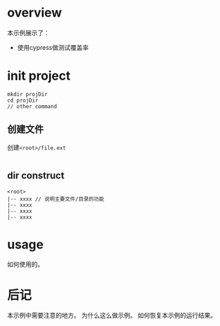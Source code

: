 # overview
本示例展示了：
- 使用cypress做测试覆盖率

# init project
```
mkdir projDir
cd projDir
// other command
```

## 创建文件
创建`<root>/file.ext`
```
```

## dir construct
```
<root>
|-- xxxx // 说明主要文件/目录的功能
|-- xxxx
|-- xxxx
|-- xxxx
```

# usage
如何使用的。

# 后记
本示例中需要注意的地方。
为什么这么做示例。
如何恢复本示例的运行结果。